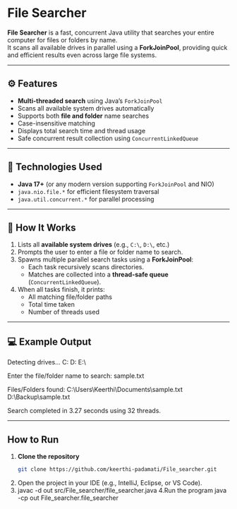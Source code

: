 #  File Searcher

**File Searcher** is a fast, concurrent Java utility that searches your entire computer for files or folders by name.  
It scans all available drives in parallel using a **ForkJoinPool**, providing quick and efficient results even across large file systems.

---

## ⚙️ Features

- **Multi-threaded search** using Java’s `ForkJoinPool`
-  Scans all available system drives automatically
-  Supports both **file and folder** name searches
-  Case-insensitive matching
-  Displays total search time and thread usage
-  Safe concurrent result collection using `ConcurrentLinkedQueue`

---

## 🧰 Technologies Used

- **Java 17+** (or any modern version supporting `ForkJoinPool` and NIO)
- `java.nio.file.*` for efficient filesystem traversal
- `java.util.concurrent.*` for parallel processing

---

## 🧠 How It Works

1. Lists all **available system drives** (e.g., `C:\`, `D:\`, etc.)
2. Prompts the user to enter a file or folder name to search.
3. Spawns multiple parallel search tasks using a **ForkJoinPool**:
   - Each task recursively scans directories.
   - Matches are collected into a **thread-safe queue** (`ConcurrentLinkedQueue`).
4. When all tasks finish, it prints:
   - All matching file/folder paths  
   - Total time taken  
   - Number of threads used

---


## 💻 Example Output
Detecting drives...
C:
D:
E:\

Enter the file/folder name to search: sample.txt

Files/Folders found:
C:\Users\Keerthi\Documents\sample.txt
D:\Backup\sample.txt

Search completed in 3.27 seconds using 32 threads.


---

## How to Run

1. **Clone the repository**
   ```bash
   git clone https://github.com/keerthi-padamati/File_searcher.git

2.   Open the project in your IDE (e.g., IntelliJ, Eclipse, or VS Code).
3.   
   javac -d out src/File_searcher/file_searcher.java
4.Run the program
java -cp out File_searcher.file_searcher


